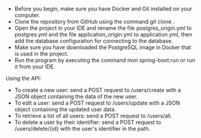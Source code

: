 * Before you begin, make sure you have Docker and Git installed on your computer.
* Clone the repository from GitHub using the command git clone <repository URL>.
* Open the project in your IDE and rename the file postgres_origin.yml to postgres.yml and the file application_origin.yml to application.yml,
  then add the database configuration for connecting to the database.
* Make sure you have downloaded the PostgreSQL image in Docker that is used in the project.
* Run the program by executing the command mvn spring-boot:run or run it from your IDE.

Using the API:
* To create a new user: send a POST request to /users/create with a JSON object containing the data of the new user.
* To edit a user: send a POST request to /users/update with a JSON object containing the updated user data.
* To retrieve a list of all users: send a POST request to /users/all.
* To delete a user by their identifier: send a POST request to /users/delete/{id} with the user's identifier in the path.
